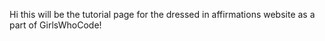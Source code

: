 Hi this will be the tutorial page for the dressed in affirmations website as a part of GirlsWhoCode!
